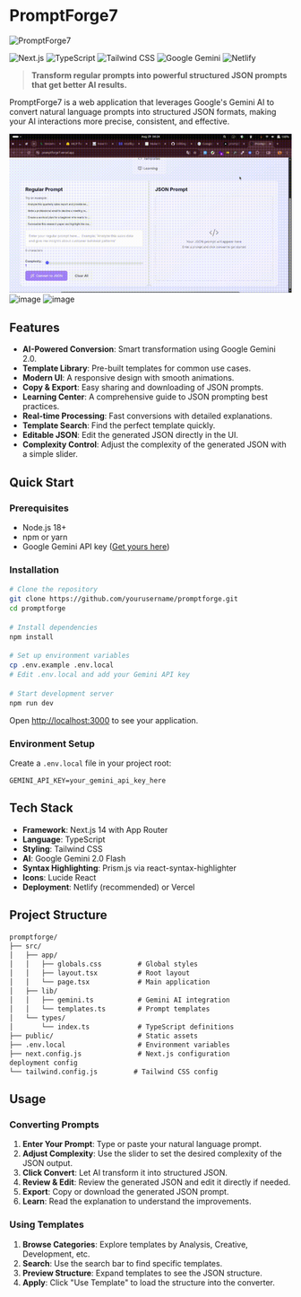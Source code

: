 # PromptForge7

![PromptForge7](https://img.shields.io/badge/PromptForge-AI%20Prompt%20Converter-blue?style=for-the-badge&logo=data:image/svg+xml;base64,PHN2ZyB3aWR0aD0iMjQiIGhlaWdodD0iMjQiIHZpZXdCb3g9IjAgMCAyNCAyNCIgZmlsbD0ibm9uZSIgeG1sbnM9Imh0dHA6Ly93d3cudzMub3JnLzIwMDAvc3ZnIj4KPHBhdGggZD0iTTEzIDJMMy4wOTYwMSAxOEg2TDEzIDJaIiBmaWxsPSJ3aGl0ZSIvPgo8cGF0aCBkPSJNMTEgMkwyMS4wNTMgMThIMThMMTEgMloiIGZpbGw9IndoaXRlIi8+CjxwYXRoIGQ9Ik0xMiA5TDkgMTZIMTVMMTIgOVoiIGZpbGw9IndoaXRlIi8+Cjwvc3ZnPgo=)

![Next.js](https://img.shields.io/badge/Next.js-14+-black?style=flat-square&logo=next.js)
![TypeScript](https://img.shields.io/badge/TypeScript-5+-blue?style=flat-square&logo=typescript)
![Tailwind CSS](https://img.shields.io/badge/Tailwind%20CSS-3+-38B2AC?style=flat-square&logo=tailwind-css)
![Google Gemini](https://img.shields.io/badge/Google%20Gemini-AI-4285F4?style=flat-square&logo=google)
![Netlify](https://img.shields.io/badge/Deploy-Netlify-00C7B7?style=flat-square&logo=netlify)

> **Transform regular prompts into powerful structured JSON prompts that get better AI results.**

PromptForge7 is a web application that leverages Google's Gemini AI to convert natural language prompts into structured JSON formats, making your AI interactions more precise, consistent, and effective.

![Demo](./demo.gif)
<img width="400" height="201" alt="image" src="https://github.com/user-attachments/assets/6ad20bb4-6b7a-4fd8-baaa-d9839ed4f24c" />
<img width="400" height="201" alt="image" src="https://github.com/user-attachments/assets/0df9289e-46ac-4754-ab8b-d12aba6e915c" />



## Features

- **AI-Powered Conversion**: Smart transformation using Google Gemini 2.0.
- **Template Library**: Pre-built templates for common use cases.
- **Modern UI**: A responsive design with smooth animations.
- **Copy & Export**: Easy sharing and downloading of JSON prompts.
- **Learning Center**: A comprehensive guide to JSON prompting best practices.
- **Real-time Processing**: Fast conversions with detailed explanations.
- **Template Search**: Find the perfect template quickly.
- **Editable JSON**: Edit the generated JSON directly in the UI.
- **Complexity Control**: Adjust the complexity of the generated JSON with a simple slider.

## Quick Start

### Prerequisites

- Node.js 18+
- npm or yarn
- Google Gemini API key ([Get yours here](https://makersuite.google.com/app/apikey))

### Installation

```bash
# Clone the repository
git clone https://github.com/yourusername/promptforge.git
cd promptforge

# Install dependencies
npm install

# Set up environment variables
cp .env.example .env.local
# Edit .env.local and add your Gemini API key

# Start development server
npm run dev
```

Open [http://localhost:3000](http://localhost:3000) to see your application.

### Environment Setup

Create a `.env.local` file in your project root:

```env
GEMINI_API_KEY=your_gemini_api_key_here
```

## Tech Stack

- **Framework**: Next.js 14 with App Router
- **Language**: TypeScript
- **Styling**: Tailwind CSS
- **AI**: Google Gemini 2.0 Flash
- **Syntax Highlighting**: Prism.js via react-syntax-highlighter
- **Icons**: Lucide React
- **Deployment**: Netlify (recommended) or Vercel

## Project Structure

```
promptforge/
├── src/
│   ├── app/
│   │   ├── globals.css         # Global styles
│   │   ├── layout.tsx          # Root layout
│   │   └── page.tsx            # Main application
│   ├── lib/
│   │   ├── gemini.ts           # Gemini AI integration
│   │   └── templates.ts        # Prompt templates
│   └── types/
│       └── index.ts            # TypeScript definitions
├── public/                     # Static assets
├── .env.local                  # Environment variables
├── next.config.js              # Next.js configuration
deployment config
└── tailwind.config.js         # Tailwind CSS config
```

## Usage

### Converting Prompts

1.  **Enter Your Prompt**: Type or paste your natural language prompt.
2.  **Adjust Complexity**: Use the slider to set the desired complexity of the JSON output.
3.  **Click Convert**: Let AI transform it into structured JSON.
4.  **Review & Edit**: Review the generated JSON and edit it directly if needed.
5.  **Export**: Copy or download the generated JSON prompt.
6.  **Learn**: Read the explanation to understand the improvements.

### Using Templates

1.  **Browse Categories**: Explore templates by Analysis, Creative, Development, etc.
2.  **Search**: Use the search bar to find specific templates.
3.  **Preview Structure**: Expand templates to see the JSON structure.
4.  **Apply**: Click "Use Template" to load the structure into the converter.
